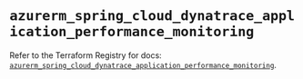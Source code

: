 # `azurerm_spring_cloud_dynatrace_application_performance_monitoring`

Refer to the Terraform Registry for docs: [`azurerm_spring_cloud_dynatrace_application_performance_monitoring`](https://registry.terraform.io/providers/hashicorp/azurerm/3.100.0/docs/resources/spring_cloud_dynatrace_application_performance_monitoring).
